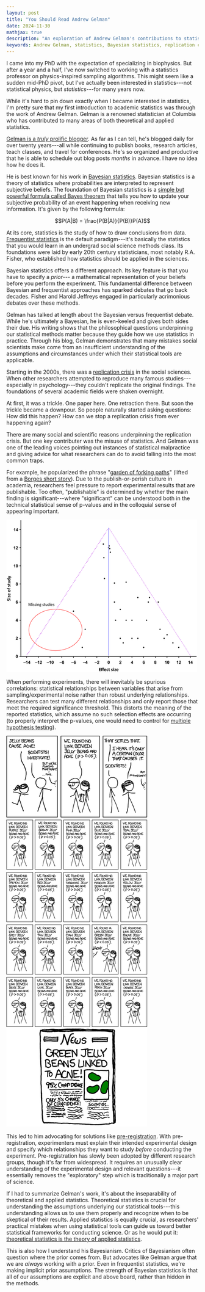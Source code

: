 ```yaml
---
layout: post
title: "You Should Read Andrew Gelman"
date: 2024-11-30
mathjax: true
description: "An exploration of Andrew Gelman's contributions to statistics, Bayesian methods, and the replication crisis in science, highlighting the importance of understanding statistical foundations."
keywords: Andrew Gelman, statistics, Bayesian statistics, replication crisis, social science, frequentist vs Bayesian, garden of forking paths, pre-registration, statistical education
---
```


I came into my PhD with the expectation of specializing in biophysics. But after a year and a half, I've now switched to 
working with a statistics professor on physics-inspired sampling algorithms. This might seem like a sudden mid-PhD pivot, 
but I've actually been interested in statistics---not statistical physics, but *statistics*---for many years now.

While it's hard to pin down exactly when I became interested in statistics, I'm pretty sure that my first introduction to 
academic statistics was through the work of Andrew Gelman. Gelman is a renowned statistician at Columbia who has 
contributed to many areas of both theoretical and applied statistics.

[Gelman is a *truly* prolific blogger](https://statmodeling.stat.columbia.edu/). As far as I can tell, he's blogged daily for over 
twenty years---all while continuing to publish books, research articles, teach classes, and travel for conferences.
He's so organized and productive that he is able to schedule out blog posts *months* in advance. I have no idea how he does it.

He is best known for his work in [Bayesian statistics](https://en.wikipedia.org/wiki/Bayesian_statistics). Bayesian statistics is 
a theory of statistics where probabilities are interpreted to represent subjective beliefs. The foundation of Bayesian statistics is a 
[simple but powerful formula called Bayes theorem]("C:\Users\ericf\critical-points\blog\_posts\2024-11-28-bayes-theorem-explained.md")
that tells you how to update your subjective probability of an event happening when receiving new information. It's given by
the following formula:

$$P(A|B) = \frac{P(B|A)}{P(B)}P(A)$$

At its core, statistics is the study of how to draw conclusions from data. 
[Frequentist statistics](https://en.wikipedia.org/wiki/Frequentist_probability)
is the default paradigm---it's basically the statistics that you would learn in an undergrad social science methods class. 
Its foundations were laid by early 20th century statisticians, most notably R.A. Fisher, who established how statistics 
should be applied in the sciences.

Bayesian statistics offers a different approach. Its key feature is that you have to specify a *prior*---
a mathematical representation of your beliefs before you perform the experiment. 
This fundamental difference between Bayesian and frequentist approaches has sparked debates that go back decades. 
Fisher and Harold Jeffreys engaged in particularly acrimonious debates over these methods.

Gelman has talked at length about the Bayesian versus frequentist debate. While he's ultimately a Bayesian, 
he is even-keeled and gives both sides their due. 
His writing shows that the philosophical questions underpinning our statistical methods matter because they guide how we use 
statistics in practice. Through his blog, Gelman demonstrates that many mistakes social scientists make come from an insufficient 
understanding of the assumptions and circumstances under which their statistical tools are applicable.

Starting in the 2000s, there was a [replication crisis](https://en.wikipedia.org/wiki/Replication_crisis) in the social sciences. 
When other researchers attempted to reproduce many famous studies---especially in psychology---they couldn't replicate the original 
findings. The foundations of several academic fields were shaken overnight.

At first, it was a trickle. One paper here. One retraction there. But soon the trickle became a downpour. So people naturally started 
asking questions: How did this happen? How can we stop a replication crisis from ever happening again?

There are many social and scientific reasons underpinning the replication crisis. But one key contributer was the misuse of statistics.
And Gelman was one of the leading voices pointing out instances of statistical malpractice and giving advice for what 
researchers can do to avoid falling into the most common traps.

For example, he popularized the phrase "[garden of forking paths](https://en.wikipedia.org/wiki/Forking_paths_problem)" 
(lifted from a [Borges short story](https://en.wikipedia.org/wiki/The_Garden_of_Forking_Paths)). 
Due to the publish-or-perish culture in academia, researchers feel pressure to report experimental results that are publishable. 
Too often, "publishable" is determined by whether the main finding is significant---where "significant" can be understood both 
in the technical statistical sense of p-values and in the colloquial sense of appearing important.

![Funnel plot showing publication bias](/assets/read-andrew-gelman/funnel-plot.png)

When performing experiments, there will inevitably be spurious correlations: 
statistical relationships between variables that arise from sampling/experimental noise rather than robust underlying relationships. 
Researchers can test many different relationships and only report those that meet the required significance threshold. 
This distorts the meaning of the reported statistics, which assume no such selection effects are occurring 
(to properly interpret the p-values, one would need to control for [multiple hypothesis testing](https://en.wikipedia.org/wiki/Multiple_comparisons_problem)).

![XKCD comic about statistical significance](/assets/read-andrew-gelman/xkcd-significant.png)

This led to him advocating for solutions like [pre-registration](https://en.wikipedia.org/wiki/Preregistration_(science)). 
With pre-registration, experimenters must explain their intended experimental design and specify which relationships they want to study 
*before* conducting the experiment. Pre-registration has slowly been adopted by different research groups, 
though it's far from widespread. It requires an unusually clear understanding of the experimental design and 
relevant questions---it essentially removes the "exploratory" step which is traditionally a major part of science.

If I had to summarize Gelman's work, it's about the inseparability of theoretical and applied statistics. 
Theoretical statistics is crucial for understanding the assumptions underlying our statistical tools---this understanding 
allows us to use them properly and recognize when to be skeptical of their results. Applied statistics is equally crucial, 
as researchers' practical mistakes when using statistical tools can guide us toward better statistical frameworks for conducting science.
Or as he would put it: [theoretical statistics is the theory of applied statistics](https://statmodeling.stat.columbia.edu/2021/07/18/theoretical-statistics-is-the-theory-of-applied-statistics-two-perspectives/).

This is also how I understand his Bayesianism. 
Critics of Bayesianism often question where the prior comes from. 
But advocates like Gelman argue that we are *always* working with a prior. 
Even in frequentist statistics, we're making implicit prior assumptions. 
The strength of Bayesian statistics is that all of our assumptions are explicit and above board, 
rather than hidden in the methods.

